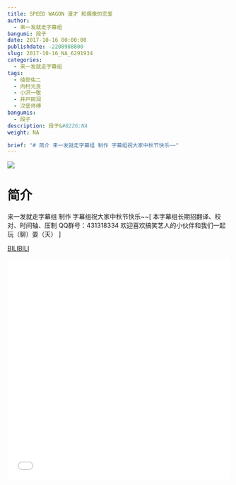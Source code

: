 ```yaml
---
title: SPEED WAGON 漫才 和偶像的恋爱
author: 
  - 来一发就走字幕组
bangumi: 段子
date: 2017-10-16 00:00:00
publishdate: -2208988800
slug: 2017-10-16_NA_6291934
categories: 
  - 来一发就走字幕组
tags: 
  - 绫部佑二
  - 内村光良
  - 小沢一敬
  - 井戸田润
  - 汉堡师傅
bangumis: 
  - 段子
description: 段子&#8226;NA
weight: NA

brief: "# 简介 来一发就走字幕组 制作 字幕组祝大家中秋节快乐~~"
---
```


![](https://i.imgur.com/9IyiyC0.jpg)

# 简介  
来一发就走字幕组 制作 字幕组祝大家中秋节快乐~~[ 本字幕组长期招翻译、校对、时间轴、压制   QQ群号：431318334 欢迎喜欢搞笑艺人的小伙伴和我们一起玩（聊）耍（天） ]

  [BILIBILI](https://www.bilibili.com/video/av6291934/)


<div class="vcontainer">  <iframe class='video' src="//www.bilibili.com/blackboard/player.html?aid=6291934" width="100%" height="500" frameborder="0" allowfullscreen="allowfullscreen"></iframe></div>
